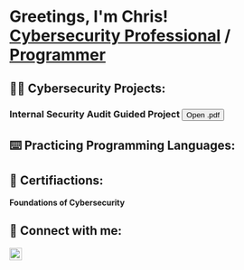 <h1>Greetings, I'm Chris! <br/><a href="https://www.linkedin.com/in/linksmith/">Cybersecurity Professional</a> / <a href="https://github.com/igitluv">Programmer</a></h1>

<h2>👨‍💻 Cybersecurity Projects:</h2>
<section id="section1">
      <h3>Internal Security Audit Guided Project <button onclick="window.open('Botium Toys Controls and Compliance Checklist.pdf', '_blank')"> Open .pdf</button></h3>
</section>

<h2>⌨️ Practicing Programming Languages:</h2>

<h2>📃 Certifiactions:</h2>

  <b>Foundations of Cybersecurity</b>
  
<h2> 🤳 Connect with me:</h2>

<img align="left" alt="ChrisSmith | LinkedIn" width="22px" src="https://cdn.jsdelivr.net/npm/simple-icons@v3/icons/linkedin.svg" />
